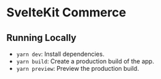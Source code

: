 # SvelteKit Commerce

## Running Locally

- `yarn dev`: Install dependencies.
- `yarn build`: Create a production build of the app.
- `yarn preview`: Preview the production build.

